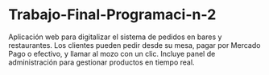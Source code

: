 # Trabajo-Final-Programaci-n-2
Aplicación web para digitalizar el sistema de pedidos en bares y restaurantes. Los clientes pueden pedir desde su mesa, pagar por Mercado Pago o efectivo, y llamar al mozo con un clic. Incluye panel de administración para gestionar productos en tiempo real.
